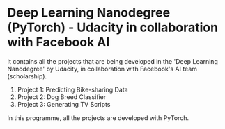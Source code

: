 # Deep Learning Nanodegree (PyTorch) - Udacity in collaboration with Facebook AI

It contains all the projects that are being developed in the 'Deep Learning Nanodegree' by Udacity, in collaboration with Facebook's AI team (scholarship).

  1. Project 1: Predicting Bike-sharing Data
  2. Project 2: Dog Breed Classifier
  3. Project 3: Generating TV Scripts

In this programme, all the projects are developed with PyTorch.
